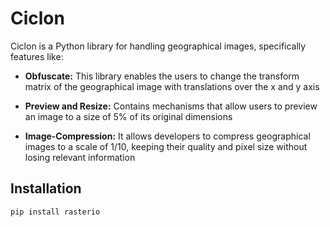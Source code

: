 # Ciclon

Ciclon is a Python library for handling geographical images, specifically features like:

* **Obfuscate:** This library enables the users to change the transform matrix of the geographical image 
with translations over the x and y axis

* **Preview and Resize:** Contains mechanisms that allow users to preview an image to a size of 5% of its original dimensions

* **Image-Compression:** It allows developers to compress geographical images to a scale of 1/10, keeping their quality and pixel size without losing relevant information

## Installation

```
pip install rasterio 
```

